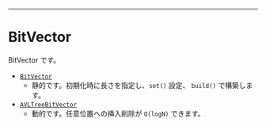 ___

# BitVector

BitVector です。

- [`BitVector`](./BitVector_.md)
  - 静的です。初期化時に長さを指定し、`set()` 設定、 `build()` で構築します。
- [`AVLTreeBitVector`](./AVLTreeBitVector.md)
  - 動的です。任意位置への挿入削除が `O(logN)` できます。

